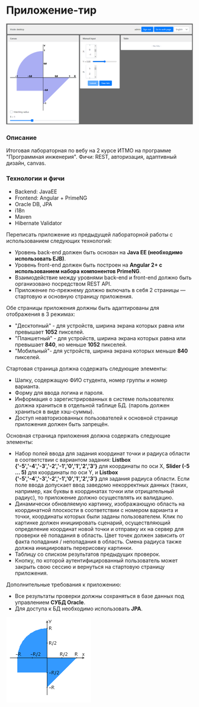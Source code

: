 # Приложение-тир

![](screenshot.png)

### Описание

Итоговая лабораторная по вебу на 2 курсе ИТМО на программе "Программная инженерия". Фичи: REST, авторизация, адаптивный
дизайн, canvas.

### Технологии и фичи

- Backend: JavaEE
- Frontend: Angular + PrimeNG
- Oracle DB, JPA
- i18n
- Maven
- Hibernate Validator

Переписать приложение из предыдущей лабораторной работы с использованием следующих технологий:

- Уровень back-end должен быть основан на __Java EE (необходимо использовать EJB)__.
- Уровень front-end должен быть построен на __Angular 2+ с использованием набора компонентов PrimeNG__.
- Взаимодействие между уровнями back-end и front-end должно быть организовано посредством REST API.
- Приложение по-прежнему должно включать в себя 2 страницы — стартовую и основную страницу приложения.

Обе страницы приложения должны быть адаптированы для отображения в 3 режимах:

- "Десктопный" - для устройств, ширина экрана которых равна или превышает __1052__ пикселей.
- "Планшетный" - для устройств, ширина экрана которых равна или превышает __840__, но меньше __1052__ пикселей.
- "Мобильный"- для устройств, ширина экрана которых меньше __840__ пикселей.

Стартовая страница должна содержать следующие элементы:

- Шапку, содержащую ФИО студента, номер группы и номер варианта.
- Форму для ввода логина и пароля.
- Информация о зарегистрированных в системе пользователях должна храниться в отдельной таблице БД.
  (пароль должен храниться в виде хэш-суммы).
- Доступ неавторизованных пользователей к основной странице приложения должен быть запрещён.

Основная страница приложения должна содержать следующие элементы:

- Набор полей ввода для задания координат точки и радиуса области в соответствии с вариантом задания:
  __Listbox {'-5','-4','-3','-2','-1','0','1','2','3'}__ для координаты по оси X,
  __Slider (-5 ... 5)__ для координаты по оси Y, и __Listbox {'-5','-4','-3','-2','-1','0','1','2','3'}__
  для задания радиуса области. Если поле ввода допускает ввод заведомо некорректных данных (таких, например, как буквы в
  координатах точки или отрицательный радиус), то приложение должно осуществлять их валидацию.
- Динамически обновляемую картинку, изображающую область на координатной плоскости в соответствии с номером варианта и
  точки, координаты которых были заданы пользователем. Клик по картинке должен инициировать сценарий, осуществляющий
  определение координат новой точки и отправку их на сервер для проверки её попадания в область. Цвет точек должен
  зависить от факта попадания / непопадания в область. Смена радиуса также должна инициировать перерисовку картинки.
- Таблицу со списком результатов предыдущих проверок.
- Кнопку, по которой аутентифицированный пользователь может закрыть свою сессию и вернуться на стартовую страницу
  приложения.

Дополнительные требования к приложению:

- Все результаты проверки должны сохраняться в базе данных под управлением __СУБД Oracle__.
- Для доступа к БД необходимо использовать __JPA__.

![](areas.png)
